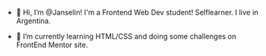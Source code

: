 - 👋 Hi, I’m @Janselin! I'm a Frontend Web Dev student! Selflearner. I live in Argentina.
<!---- 👀 I’m interested in ...--->

- 🌱 I’m currently learning HTML/CSS and doing some challenges on FrontEnd Mentor site.
<!---- - 💞️ I’m looking to collaborate on ... --->

<!---- 📫 How to reach me ...

Janselin/Janselin is a ✨ special ✨ repository because its `README.md` (this file) appears on your GitHub profile.
You can click the Preview link to take a look at your changes.
--->
